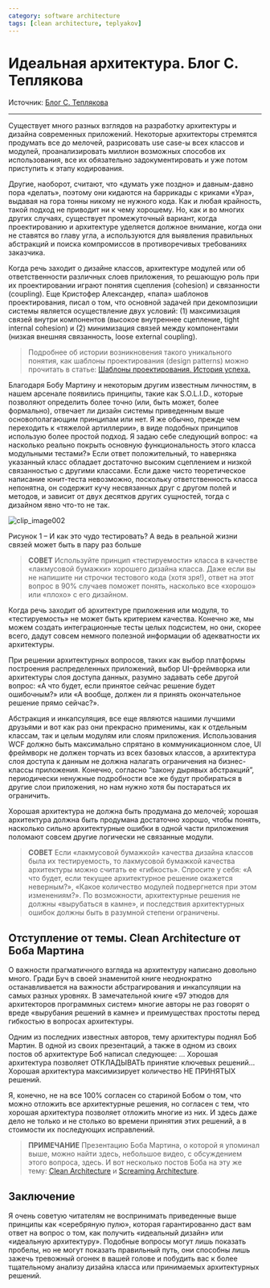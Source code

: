 ```yaml
---
category: software architecture
tags: [clean architecture, teplyakov]
---
```


# Идеальная архитектура. Блог С. Теплякова

Источник: [Блог С. Теплякова](http://sergeyteplyakov.blogspot.com/2011/11/blog-post_23.html)

---

Существует много разных взглядов на разработку архитектуры и дизайна современных приложений. Некоторые архитекторы стремятся продумать все до мелочей, разрисовать use case-ы всех классов и модулей, проанализировать миллион возможных способов их использования, все их обязательно задокументировать и уже потом приступить к этапу кодирования.

Другие, наоборот, считают, что «думать уже поздно» и давным-давно пора «делать», поэтому они кидаются на баррикады с криками «Ура», выдавая на гора тонны никому не нужного кода. Как и любая крайность, такой подход не приводит ни к чему хорошему. Но, как и во многих других случаях, существует промежуточный вариант, когда проектированию и архитектуре уделяется должное внимание, когда они не ставятся во главу угла, а используются для выявления правильных абстракций и поиска компромиссов в противоречивых требованиях заказчика.

Когда речь заходит о дизайне классов, архитектуре модулей или об ответственности различных слоев приложения, то решающую роль при их проектировании играют понятия сцепления (cohesion) и связанности (coupling). Еще Кристофер Александер, «папа» шаблонов проектирования, писал о том, что основной задачей при декомпозиции системы является осуществление двух условий: (1) максимизация связей внутри компонентов (высокое внутреннее сцепление, tight internal cohesion) и (2) минимизация связей между компонентами (низкая внешняя связанность, loose external coupling).


> Подробнее об истории возникновения такого уникального понятия, как шаблоны проектирования (design patterns) можно прочитать в статье: [Шаблоны проектирования. История успеха.](http://sergeyteplyakov.blogspot.com/2010/01/blog-post.html)

Благодаря Бобу Мартину и некоторым другим известным личностям, в нашем арсенале появились принципы, такие как S.O.L.I.D., которые позволяют определить более точно (или, быть может, более формально), отвечает ли дизайн системы приведенным выше основополагающим принципам или нет. Я же обычно, прежде чем переходить к «тяжелой артиллерии», в виде подобных принципов использую более простой подход. Я задаю себе следующий вопрос: «а насколько реально покрыть основную функциональность этого класса модульными тестами?» Если ответ положительный, то наверняка указанный класс обладает достаточно высоким сцеплением и низкой связанностью с другими классами. Если даже чисто теоретическое написание юнит-теста невозможно, поскольку ответственность класса непонятна, он содержит кучу несвязанных друг с другом полей и методов, и зависит от двух десятков других сущностей, тогда с дизайном явно что-то не так.

![clip_image002](http://lh6.ggpht.com/-k5K5Ejhnv9c/Ts1c4okisZI/AAAAAAAABXI/Tn8K_jdlT4M/s1600-h/clip_image002%25255B6%25255D.png)

Рисунок 1 – И как это чудо тестировать? А ведь в реальной жизни связей может быть в пару раз больше

> **СОВЕТ**
> Используйте принцип «тестируемости» класса в качестве «лакмусовой бумажки» хорошего дизайна класса. Даже если вы не напишите ни строчки тестового кода (хотя зря!), ответ на этот вопрос в 90% случаев поможет понять, насколько все «хорошо» или «плохо» с его дизайном.

Когда речь заходит об архитектуре приложения или модуля, то «тестируемость» не может быть критерием качества. Конечно же, мы можем создать интеграционные тесты целых подсистем, но они, скорее всего, дадут совсем немного полезной информации об адекватности их архитектуры.

При решении архитектурных вопросов, таких как выбор платформы построения распределенных приложений, выбор UI-фреймворка или архитектуры слоя доступа данных, разумно задавать себе другой вопрос: «А что будет, если принятое сейчас решение будет ошибочным?» или «А вообще, должен ли я принять окончательное решение прямо сейчас?».

Абстракция и инкапсуляция, все еще являются нашими лучшими друзьями и вот как раз они прекрасно применимы, как к отдельным классам, так и целым модулям или слоям приложения. Использования WCF должно быть максимально спрятано в коммуникационном слое, UI фреймворк не должен торчать из всех базовых классов, а архитектура слоя доступа к данным не должна налагать ограничения на бизнес-классы приложения. Конечно, согласно “закону дырявых абстракций”, периодически ненужные подробности все же будут пробираться в другие слои приложения, но нам нужно хотя бы постараться их ограничить.

Хорошая архитектура не должна быть продумана до мелочей; хорошая архитектура должна быть продумана достаточно хорошо, чтобы понять, насколько сильно архитектурные ошибки в одной части приложения поломают совсем другие логически не связанные модули.

>**СОВЕТ**
> Если «лакмусовой бумажкой» качества дизайна классов была их тестируемость, то лакмусовой бумажкой качества архитектуры можно считать ее «гибкость». Спросите у себя: «А что будет, если текущее архитектурное решение окажется неверным?», «Какое количество модулей подвергнется при этом изменениям?». По возможности, архитектурные решения не должны «вырубаться в камне», и последствия архитектурных ошибок должны быть в разумной степени ограничены.

## Отступление от темы. Clean Architecture от Боба Мартина

О важности прагматичного взгляда на архитектуру написано довольно много. Гради Буч в своей знаменитой книге неоднократно останавливается на важности абстрагирования и инкапсуляции на самых разных уровнях. В замечательной книге «97 этюдов для архитекторов программных систем» многие авторы не раз говорят о вреде «вырубания решений в камне» и преимуществах простоты перед гибкостью в вопросах архитектуры.

Одним из последних известных авторов, тему архитектуры поднял Боб Мартин. В одной из своих презентаций, а также в одном из своих постов об архитектуре Боб написал следующее: … Хорошая архитектура позволяет ОТКЛАДЫВАТЬ принятие ключевых решений… Хорошая архитектура максимизирует количество НЕ ПРИНЯТЫХ решений.

Я, конечно, не на все 100% согласен со стариной Бобом о том, что можно отложить все архитектурные решения, но согласен с тем, что хорошая архитектура позволяет отложить многие из них. И здесь даже дело не только и не столько во времени принятия этих решений, а в стоимости их последующих исправлений.

> **ПРИМЕЧАНИЕ**
> Презентацию Боба Мартина, о которой я упоминал выше, можно найти здесь, небольшое видео, с обсуждением этого вопроса, здесь. И вот несколько постов Боба на эту же тему: [Clean Architecture](http://blog.8thlight.com/uncle-bob/2011/11/22/Clean-Architecture.html) и [Screaming Architecture](http://blog.8thlight.com/uncle-bob/2011/09/30/Screaming-Architecture.html).

## Заключение

Я очень советую читателям не воспринимать приведенные выше принципы как «серебряную пулю», которая гарантированно даст вам ответ на вопрос о том, как получить «идеальный дизайн» или «идеальную архитектуру». Подобные вопросы могут лишь показать пробелы, но не могут показать правильный путь, они способны лишь зажечь тревожный огонек в вашей голове и побудить вас к более тщательному анализу дизайна класса или принимаемых архитектурных решений.
